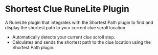 # Shortest Clue RuneLite Plugin

A RuneLite plugin that integrates with the Shortest Path plugin to find and display the shortest path to your current clue scroll location.

- Automatically detects your current clue scroll step.
- Calculates and sends the shortest path to the clue location using the Shortest Path plugin.
